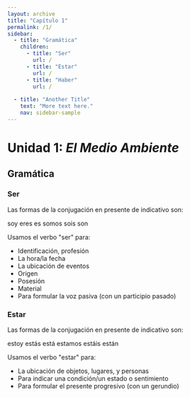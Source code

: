 ```yaml
---
layout: archive
title: "Capítulo 1"
permalink: /1/
sidebar:
  - title: "Gramática"
    children:
      - title: "Ser"
        url: /
      - title: "Estar"
        url: /
      - title: "Haber"
        url: /
      
  - title: "Another Title"
    text: "More text here."
    nav: sidebar-sample
---
```


# **Unidad 1: _El Medio Ambiente_**
   
**Gramática**
-------------------------------------
### Ser

Las formas de la conjugación en presente de indicativo son: 

   soy
   eres
   es
   somos
   sois
   son


Usamos el verbo "ser" para:
- Identificación, profesión 
- La hora/la fecha 
- La ubicación de eventos
- Origen
- Posesión
- Material	
- Para formular la voz pasiva (con un participio pasado)

### Estar

Las formas de la conjugación en presente de indicativo son: 

   estoy
   estás
   está
   estamos
   estáis
   están


Usamos el verbo "estar" para:
- La ubicación de objetos, lugares, y personas
- Para indicar una condición/un estado o sentimiento 
- Para formular el presente progresivo (con un gerundio)

